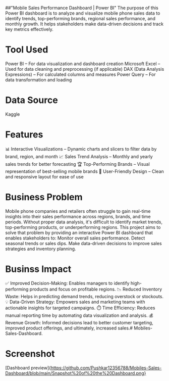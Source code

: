 ##"Mobile Sales Performance Dashboard | Power BI"
The purpose of this Power BI dashboard is to analyze and visualize mobile phone sales data to identify trends, top-performing brands, regional sales performance, and monthly growth. It helps stakeholders make data-driven decisions and track key metrics effectively.
# Tool Used
Power BI – For data visualization and dashboard creation
Microsoft Excel – Used for data cleaning and preprocessing (if applicable)
DAX (Data Analysis Expressions) – For calculated columns and measures
Power Query – For data transformation and loading
# Data Source
 Kaggle

# Features
📊 Interactive Visualizations – Dynamic charts and slicers to filter data by brand, region, and month
📈 Sales Trend Analysis – Monthly and yearly sales trends for better forecasting
🏆 Top-Performing Brands – Visual representation of best-selling mobile brands
🧩 User-Friendly Design – Clean and responsive layout for ease of use
# Business Problem
Mobile phone companies and retailers often struggle to gain real-time insights into their sales performance across regions, brands, and time periods. Without proper data analysis, it's difficult to identify market trends, top-performing products, or underperforming regions. This project aims to solve that problem by providing an interactive Power BI dashboard that enables stakeholders to:
  Monitor overall sales performance.
  Detect seasonal trends or sales dips.
  Make data-driven decisions to improve sales strategies and inventory planning.
# Businss Impact
✅ Improved Decision-Making: Enables managers to identify high-performing products and focus on profitable regions.
📉 Reduced Inventory Waste: Helps in predicting demand trends, reducing overstock or stockouts.
💡 Data-Driven Strategy: Empowers sales and marketing teams with actionable insights for targeted campaigns.
⏱️ Time Efficiency: Reduces manual reporting time by automating data visualization and analysis.
💰 Revenue Growth: Informed decisions lead to better customer targeting, improved product offerings, and ultimately, 
    increased sales.# Mobiles-Sales-Dashboard.

   # Screenshot
  [Dashboard preview]{https://github.com/Pushkar12356788/Mobiles-Sales-Dashboard/blob/main/Snapshot%20of%20the%20Dashboard.png}
    
